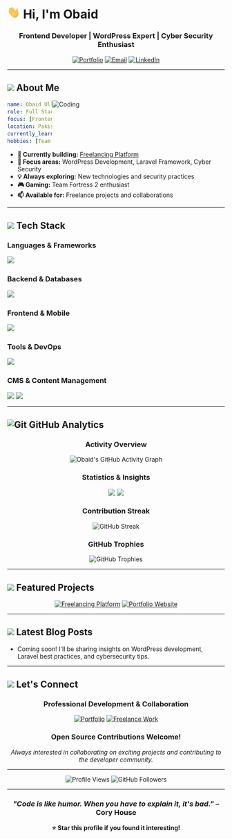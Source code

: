 # <img src="https://raw.githubusercontent.com/ABSphreak/ABSphreak/master/gifs/Hi.gif" width="30px"> Hi, I'm Obaid

<div align="center">
  
### Frontend Developer | WordPress Expert | Cyber Security Enthusiast

[![Portfolio](https://img.shields.io/badge/🌐_Portfolio-obaid.live-0e75b6?style=for-the-badge&logoColor=white)](https://obaid.live)
[![Email](https://img.shields.io/badge/📧_Email-Contact-red?style=for-the-badge&logo=gmail&logoColor=white)](mailto:obaid_ullah@aol.com)
[![LinkedIn](https://img.shields.io/badge/💼_LinkedIn-Connect-0077b5?style=for-the-badge&logo=linkedin&logoColor=white)](https://www.linkedin.com/in/YOUR-LINK)

</div>

---

## <img src="https://media2.giphy.com/media/QssGEmpkyEOhBCb7e1/giphy.gif?cid=ecf05e47a0n3gi1bfqntqmob8g9aid1oyj2wr3ds3mg700bl&rid=giphy.gif" width="25"> About Me

<img align="right" alt="Coding" width="400" src="https://cdn.dribbble.com/users/1162077/screenshots/3848914/programmer.gif">

```yaml
name: Obaid Ullah
role: Full Stack Developer
focus: [Frontend Development, WordPress, Cyber Security]
location: Pakistan
currently_learning: [Laravel, CodeIgniter, Cyber Security]
hobbies: [Team Fortress 2, Open Source Contributing]
```

- **🚀 Currently building:** [Freelancing Platform](https://freelance.obaid.live)
- **🎯 Focus areas:** WordPress Development, Laravel Framework, Cyber Security
- **💡 Always exploring:** New technologies and security practices  
- **🎮 Gaming:** Team Fortress 2 enthusiast
- **📫 Available for:** Freelance projects and collaborations

---

## <img src="https://media.giphy.com/media/iY8CRBdQXODJSCERIr/giphy.gif" width="25"> Tech Stack

### **Languages & Frameworks**
<p align="left">
  <img src="https://skillicons.dev/icons?i=html,css,js,php,python,dart" />
</p>

### **Backend & Databases**  
<p align="left">
  <img src="https://skillicons.dev/icons?i=laravel,codeigniter,nodejs,mysql,postgres,mongodb" />
</p>

### **Frontend & Mobile**
<p align="left">
  <img src="https://skillicons.dev/icons?i=react,vue,bootstrap,tailwind,flutter" />
</p>

### **Tools & DevOps**
<p align="left">
  <img src="https://skillicons.dev/icons?i=docker,linux,git,figma,vscode,postman" />
</p>

### **CMS & Content Management**
<p align="left">
  <img src="https://skillicons.dev/icons?i=wordpress" />
  <img src="https://img.shields.io/badge/Drupal-0678BE?style=for-the-badge&logo=drupal&logoColor=white" height="48"/>
</p>

---

## <img src="https://media.giphy.com/media/W5eoZHPpUx9sapR0eu/giphy.gif" width="30px" alt="Git"> GitHub Analytics

<div align="center">
  
### **Activity Overview**
![Obaid's GitHub Activity Graph](https://github-readme-activity-graph.vercel.app/graph?username=obaid-git&custom_title=Obaid's%20GitHub%20Activity%20Graph&bg_color=0D1117&color=7c3aed&line=7c3aed&point=7c3aed&area_color=FFFFFF&title_color=FFFFFF&area=true)

### **Statistics & Insights**
<p align="center">
  <img height="180em" src="https://github-readme-stats.vercel.app/api?username=obaid-git&show_icons=true&theme=github_dark&include_all_commits=true&count_private=true&hide_border=true"/>
  <img height="180em" src="https://github-readme-stats.vercel.app/api/top-langs/?username=obaid-git&layout=compact&langs_count=8&theme=github_dark&hide_border=true"/>
</p>

### **Contribution Streak**
<p align="center">
  <img src="https://streak-stats.demolab.com?user=obaid-git&theme=github-dark-blue&hide_border=true&date_format=M%20j%5B%2C%20Y%5D" alt="GitHub Streak" />
</p>

### **GitHub Trophies**
<p align="center">
  <img src="https://github-profile-trophy.vercel.app/?username=obaid-git&theme=discord&no-frame=true&row=1&column=6" alt="GitHub Trophies" />
</p>

</div>

---

## <img src="https://media.giphy.com/media/LnQjpWaON8nhr21vNW/giphy.gif" width="25"> Featured Projects

<div align="center">

[![Freelancing Platform](https://github-readme-stats.vercel.app/api/pin/?username=obaid-git&repo=freelancing-platform&theme=github_dark&hide_border=true)](https://github.com/obaid-git/freelancing-platform)
[![Portfolio Website](https://github-readme-stats.vercel.app/api/pin/?username=obaid-git&repo=portfolio&theme=github_dark&hide_border=true)](https://github.com/obaid-git/portfolio)

</div>

---

## <img src="https://media.giphy.com/media/VgCDAzcKvsR6OM0uWg/giphy.gif" width="25"> Latest Blog Posts

<!-- BLOG-POST-LIST:START -->
- Coming soon! I'll be sharing insights on WordPress development, Laravel best practices, and cybersecurity tips.
<!-- BLOG-POST-LIST:END -->

---

## <img src="https://github.com/TheDudeThatCode/TheDudeThatCode/blob/master/Assets/Mario_Hello_Big.gif" width="30px"> Let's Connect

<div align="center">

### Professional Development & Collaboration

[![Portfolio](https://img.shields.io/badge/🌐_Visit_Portfolio-obaid.live-6366f1?style=for-the-badge&logoColor=white)](https://obaid.live)
[![Freelance Work](https://img.shields.io/badge/💼_Freelance_Platform-Available_for_Projects-10b981?style=for-the-badge)](https://freelance.obaid.live)

### Open Source Contributions Welcome!
*Always interested in collaborating on exciting projects and contributing to the developer community.*

---

<p align="center">
  <img src="https://komarev.com/ghpvc/?username=obaid-git&style=for-the-badge&color=6366f1" alt="Profile Views" />
  <img src="https://img.shields.io/github/followers/obaid-git?style=for-the-badge&color=10b981" alt="GitHub Followers" />
</p>

</div>

---

<div align="center">
  
### *"Code is like humor. When you have to explain it, it's bad."* – Cory House

**⭐ Star this profile if you found it interesting!**

</div>
